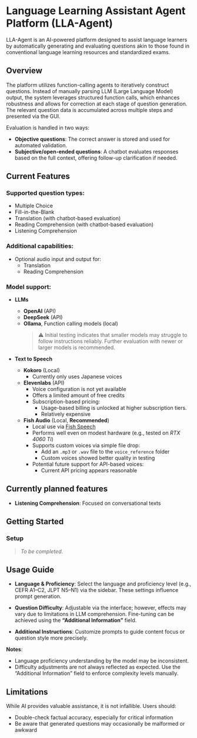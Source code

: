 # Language Learning Assistant Agent Platform (LLA-Agent)

LLA-Agent is an AI-powered platform designed to assist language learners by automatically generating and evaluating questions akin to those found in conventional language learning resources and standardized exams.


## Overview

The platform utilizes function-calling agents to iteratively construct questions. Instead of manually parsing LLM (Large Language Model) output, the system leverages structured function calls, which enhances robustness and allows for correction at each stage of question generation. The relevant question data is accumulated across multiple steps and presented via the GUI.

Evaluation is handled in two ways:

- **Objective questions**: The correct answer is stored and used for automated validation.
- **Subjective/open-ended questions**: A chatbot evaluates responses based on the full context, offering follow-up clarification if needed.


## Current Features

### Supported question types:

- Multiple Choice  
- Fill-in-the-Blank  
- Translation (with chatbot-based evaluation)  
- Reading Comprehension (with chatbot-based evaluation)
- Listening Comprehension 

### Additional capabilities:

- Optional audio input and output for:
  - Translation
  - Reading Comprehension


### Model support:

- **LLMs**
  - **OpenAI** (API)
  - **DeepSeek** (API)
  - **Ollama**, Function calling models (local)
    > ⚠️ Initial testing indicates that smaller models may struggle to follow instructions reliably. Further evaluation with newer or larger models is recommended.

- **Text to Speech**
  - **Kokoro** (Local)
    - Currently only uses Japanese voices
  - **Elevenlabs** (API)
    - Voice configuration is not yet available
    - Offers a limited amount of free credits
    - Subscription-based pricing:
      - Usage-based billing is unlocked at higher subscription tiers.
      - Relatively expensive
  - **Fish Audio** (Local, **Recommended**)
    - Local use via [Fish Speech](https://github.com/fishaudio/fish-speech)
    - Performs well even on modest hardware (e.g., tested on *RTX 4060 Ti*)
    - Supports custom voices via simple file drop:
      - Add an `.mp3` or `.wav` file to the `voice_reference` folder
      - Custom voices showed better quality in testing
    - Potential future support for API-based voices:
      - Current API pricing appears reasonable

## Currently planned features

- **Listening Comprehension**: Focused on conversational texts



## Getting Started

### Setup

> *To be completed.*

## Usage Guide

- **Language & Proficiency**: Select the language and proficiency level (e.g., CEFR A1–C2, JLPT N5–N1) via the sidebar. These settings influence prompt generation.
  
- **Question Difficulty**: Adjustable via the interface; however, effects may vary due to limitations in LLM comprehension. Fine-tuning can be achieved using the **“Additional Information”** field.

- **Additional Instructions**: Customize prompts to guide content focus or question style more precisely.

**Notes**:

- Language proficiency understanding by the model may be inconsistent.
- Difficulty adjustments are not always reflected as expected. Use the “Additional Information” field to enforce complexity levels manually.


## Limitations

While AI provides valuable assistance, it is not infallible. Users should:

- Double-check factual accuracy, especially for critical information
- Be aware that generated questions may occasionally be malformed or awkward

